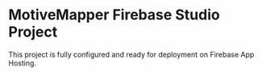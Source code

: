 # MotiveMapper Firebase Studio Project

This project is fully configured and ready for deployment on Firebase App Hosting.
